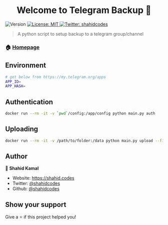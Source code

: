 <h1 align="center">Welcome to Telegram Backup  👋</h1>
<p>
  <img alt="Version" src="https://img.shields.io/badge/version-1.0.1-blue.svg?cacheSeconds=2592000" />
  <a href="#" target="_blank">
    <img alt="License: MIT" src="https://img.shields.io/badge/License-MIT-yellow.svg" />
  </a>
  <a href="https://twitter.com/shahidcodes" target="_blank">
    <img alt="Twitter: shahidcodes" src="https://img.shields.io/twitter/follow/shahidcodes.svg?style=social" />
  </a>
</p>

> A python script to setup backup to a telegram group/channel

### 🏠 [Homepage](shahid.codes)

## Environment

```sh
# get below from https://my.telegram.org/apps
APP_ID=
APP_HASH=

```

## Authentication

```sh
docker run --rm -it -v `pwd`/config:/app/config python main.py auth
```

## Uploading

```sh
docker run --rm -it -v /path/to/folder:/data python main.py upload --file /data/file.zip --description "2022-05-18-bitwarden.tar.gz" --channel "-100XXXXXXXX"
```

## Author

👤 **Shahid Kamal**

- Website: https://shahid.codes
- Twitter: [@shahidcodes](https://twitter.com/shahidcodes)
- Github: [@shahidcodes](https://github.com/shahidcodes)

## Show your support

Give a ⭐️ if this project helped you!
